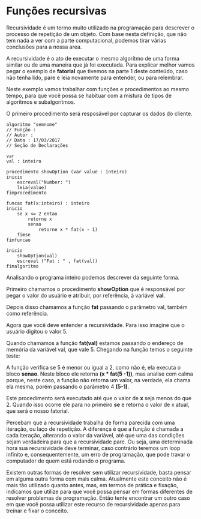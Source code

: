 # Funções recursivas

Recursividade é um termo muito utilizado na programação para descrever o processo de repetição de um objeto. Com base nesta definição, que não tem nada a ver com a parte computacional, podemos tirar várias conclusões para a nossa area.

A recursividade é o ato de executar o mesmo algorítmo de uma forma similar ou de uma maneira que já foi executada. Para explicar melhor vamos pegar o exemplo de **fatorial** que tivemos na parte 1 deste conteúdo, caso não tenha lido, pare e leia novamente para entender, ou para relembrar.

Neste exemplo vamos trabalhar com funções e procedimentos ao mesmo tempo, para que você possa se habituar com a mistura de tipos de algorítmos e subalgorítmos.

O primeiro procedimento será resposável por capturar os dados do cliente.

```
algoritmo "semnome"
// Função :
// Autor :
// Data : 17/03/2017
// Seção de Declarações

var
val : inteiro

procedimento showOption (var value : inteiro)
inicio
    escreval("Number: ")
    leia(value)
fimprocedimento

funcao fat(x:inteiro) : inteiro
inicio
    se x <= 2 entao
        retorne x
        senao
            retorne x * fat(x - 1)
    fimse
fimfuncao

inicio
    showOption(val)
    escreval ("Fat : " , fat(val))
fimalgoritmo
```

Analisando o programa inteiro podemos descrever da seguinte forma.

Primeiro chamamos o procedimento **showOption** que é responsável por pegar o valor do usuário e atribuir, por referência, à variável **val**.

Depois disso chamamos a função **fat** passando o parâmetro val, também como referência.

Agora que você deve entender a recursividade. Para isso imagine que o usuário digitou o valor 5.

Quando chamamos a função **fat(val)** estamos passando o endereço de memória da variável val, que vale 5. Chegando na função temos o seguinte teste:

A função verifica se 5 é menor ou igual a 2, como não é, ela executa o bloco **senao**. Neste bloco ele retorna **(x * fat(5 -1))**, mas analise com calma porque, neste caso, a função não retorna um valor, na verdade, ela chama ela mesma, porém passando o parâmetro 4 **(5-1)**.

Este procedimento será executado até que o valor de **x** seja menos do que 2. Quando isso ocorre ele para no primeiro **se** e retorna o valor de x atual, que será o nosso fatorial.

Percebam que a recursividade trabalha de forma parecida com uma iteração, ou laço de repetição. A diferença é que a função é chamada a cada iteração, alterando o valor da variável, até que uma das condições sejam verdadeira para que a recursividade pare. Ou seja, uma determinada hora sua recursividade deve terminar, caso contrário teremos um loop infinito e, consequentemente, um erro de programação, que pode travar o computador de quem está rodando o programa.

Existem outras formas de resolver sem utilizar recursividade, basta pensar em alguma outra forma com mais calma. Atualmente este conceito não é mais tão utilizado quanto antes, mas, em termos de prática e fixação, indicamos que utilize para que você possa pensar em formas diferentes de resolver problemas de programação. Então tente encontrar um outro caso em que você possa utilizar este recurso de recursividade apenas para treinar e fixar o conceito.